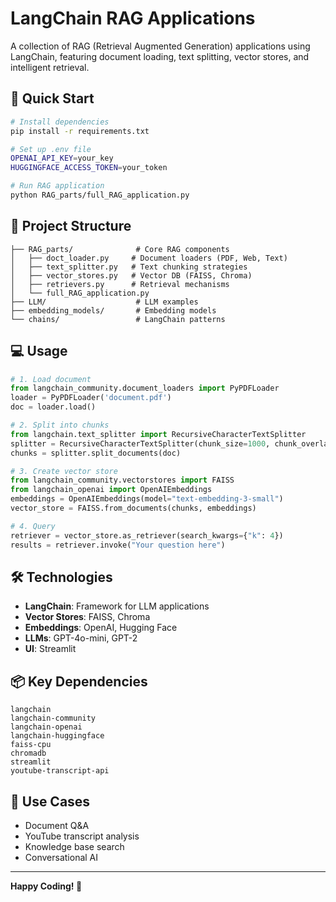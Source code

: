 # LangChain RAG Applications

A collection of RAG (Retrieval Augmented Generation) applications using LangChain, featuring document loading, text splitting, vector stores, and intelligent retrieval.

## 🚀 Quick Start

```bash
# Install dependencies
pip install -r requirements.txt

# Set up .env file
OPENAI_API_KEY=your_key
HUGGINGFACE_ACCESS_TOKEN=your_token

# Run RAG application
python RAG_parts/full_RAG_application.py
```

## 📁 Project Structure

```
├── RAG_parts/              # Core RAG components
│   ├── doct_loader.py     # Document loaders (PDF, Web, Text)
│   ├── text_splitter.py   # Text chunking strategies
│   ├── vector_stores.py   # Vector DB (FAISS, Chroma)
│   ├── retrievers.py      # Retrieval mechanisms
│   └── full_RAG_application.py
├── LLM/                    # LLM examples
├── embedding_models/       # Embedding models
└── chains/                 # LangChain patterns
```

## 💻 Usage

```python
# 1. Load document
from langchain_community.document_loaders import PyPDFLoader
loader = PyPDFLoader('document.pdf')
doc = loader.load()

# 2. Split into chunks
from langchain.text_splitter import RecursiveCharacterTextSplitter
splitter = RecursiveCharacterTextSplitter(chunk_size=1000, chunk_overlap=200)
chunks = splitter.split_documents(doc)

# 3. Create vector store
from langchain_community.vectorstores import FAISS
from langchain_openai import OpenAIEmbeddings
embeddings = OpenAIEmbeddings(model="text-embedding-3-small")
vector_store = FAISS.from_documents(chunks, embeddings)

# 4. Query
retriever = vector_store.as_retriever(search_kwargs={"k": 4})
results = retriever.invoke("Your question here")
```

## 🛠️ Technologies

- **LangChain**: Framework for LLM applications
- **Vector Stores**: FAISS, Chroma
- **Embeddings**: OpenAI, Hugging Face
- **LLMs**: GPT-4o-mini, GPT-2
- **UI**: Streamlit

## 📦 Key Dependencies

```
langchain
langchain-community
langchain-openai
langchain-huggingface
faiss-cpu
chromadb
streamlit
youtube-transcript-api
```

## 🎯 Use Cases

- Document Q&A
- YouTube transcript analysis
- Knowledge base search
- Conversational AI

---

**Happy Coding! 🚀**

